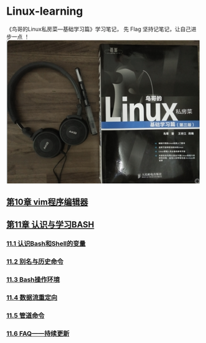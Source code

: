 
# Linux-learning
《鸟哥的Linux私房菜—基础学习篇》学习笔记， 先 Flag 坚持记笔记，让自己进步一点 ！ 
![book](https://github.com/Letitmiss/Linux-learning/blob/master/image/learn_linux.png)


## [第10章 vim程序编辑器](https://github.com/Letitmiss/Linux-learning/blob/master/blog/10.vim.md)
## [第11章 认识与学习BASH](https://github.com/Letitmiss/Linux-learning/blob/master/blog/11.1bash.md)
### [11.1 认识Bash和Shell的变量](https://github.com/Letitmiss/Linux-learning/blob/master/blog/11.1bash.md)
### [11.2 别名与历史命令](https://github.com/Letitmiss/Linux-learning/blob/master/blog/11.2bash.md)
### [11.3 Bash操作环境](https://github.com/Letitmiss/Linux-learning/blob/master/blog/11.3bash.md)
### [11.4 数据流重定向](https://github.com/Letitmiss/Linux-learning/blob/master/blog/11.4bash.md)
### [11.5 管道命令](https://github.com/Letitmiss/Linux-learning/blob/master/blog/11.5bash.md)
### [11.6 FAQ——持续更新](https://github.com/Letitmiss/Linux-learning/blob/master/blog/11.6bash.md)
